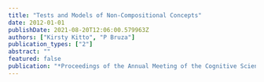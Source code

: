 ```yaml
---
title: "Tests and Models of Non-Compositional Concepts"
date: 2012-01-01
publishDate: 2021-08-20T12:06:00.579963Z
authors: ["Kirsty Kitto", "P Bruza"]
publication_types: ["2"]
abstract: ""
featured: false
publication: "*Proceedings of the Annual Meeting of the Cognitive Science Society*"
---
```


